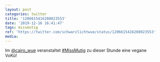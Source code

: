 ```yaml
---
layout: post
categories: twitter
title: '1206615416208023553'
date: '2019-12-16 16:41:47'
tags: missmutig
ref: 'https://twitter.com/schwarzlichtwue/status/1206615416208023553'
media:
---
```

Im [@cairo_wue](https://twitter.com/cairo_wue) veranstaltet [#MissMutig](/t/missmutig)  zu dieser Stunde eine vegane VoKü! 